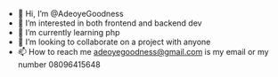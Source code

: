 - 👋 Hi, I’m @AdeoyeGoodness
- 👀 I’m interested in both frontend and backend dev
- 🌱 I’m currently learning php
- 💞️ I’m looking to collaborate on a project with anyone
- 📫 How to reach me adeoyegoodness@gmail.com is my email or my number 08096415648

<!---
AdeoyeGoodness/AdeoyeGoodness is a ✨ special ✨ repository because its `README.md` (this file) appears on your GitHub profile.
You can click the Preview link to take a look at your changes.
--->
